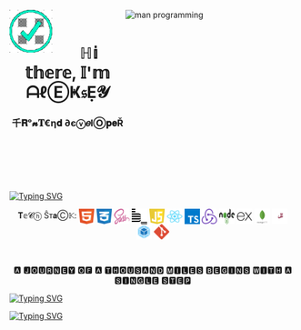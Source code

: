 <!--
**jsapro/jsapro** is a ✨ _special_ ✨ repository because its `README.md` (this file) appears on your GitHub profile.

Here are some ideas to get you started:

- 🔭 I’m currently working on ...
- 🌱 I’m currently learning ...
- 👯 I’m looking to collaborate on ...
- 🤔 I’m looking for help with ...
- 💬 Ask me about ...
- 📫 How to reach me: ...
- 😄 Pronouns: ...
- ⚡ Fun fact: ...
-->

<br/>

<img align="left" src="./images/verified.gif" alt="verified gif" height="75" width="75">

<img align="right" src="./images/programming.gif" alt="man programming" height="200" width="300">

<br/>

<h1 align="center">ℍ𝕚 𝕥𝕙𝕖𝕣𝕖, 𝕀'𝕞 ᗩℓⒺҜ𝔰Ẹ𝓨</h1>
<h3 align="center">千𝐑ᵒ𝓷𝐓€η𝐝 ∂єⓥ𝑒lⓄ𝐩𝐞Ř</h3>

&nbsp;

&nbsp;

&nbsp;

<a href="https://git.io/typing-svg"><img src="https://readme-typing-svg.demolab.com?font=Fira+Code&duration=35000&color=FFFFFF&center=true&vCenter=true&width=800&lines=%E3%80%8E%3F%E3%80%8F%E3%80%8E%3F%E3%80%8F%E3%80%8E%3F%E3%80%8F%E3%80%8E%3F%E3%80%8F%E3%80%8E%3F%E3%80%8F%E3%80%8E%3F%E3%80%8F%E3%80%8E%3F%E3%80%8F%E3%80%8E%3F%E3%80%8F%E3%80%8E%3F%E3%80%8F%E3%80%8E%3F%E3%80%8F%E3%80%8E%3F%E3%80%8F%E3%80%8E%3F%E3%80%8F%E3%80%8E%3F%E3%80%8F%F0%9D%95%99%F0%9D%95%96%F0%9D%95%9D%F0%9D%95%9D%F0%9D%95%A0+%F0%9F%91%8B" alt="Typing SVG" /></a>

<div align="center">
  <span align="left">𝐓𝕖𝓒ⓗ Ŝт𝐚Ⓒ𝕂: </span>
  <img align="center" src="./images/tech_icons/html-1.svg" alt="tech icon" height="27" width="27" />
  <img align="center" src="./images/tech_icons/css-3.svg" alt="tech icon" height="27" width="27" />
  <img align="center" src="./images/tech_icons/sass-1.svg" alt="tech icon" height="27" width="27" />
  <img align="center" src="./images/tech_icons/bem.svg" alt="tech icon" height="27" width="27" />
  <img align="center" src="./images/tech_icons/javascript-1.svg" alt="tech icon" height="27" width="27" />
  <img align="center" src="./images/tech_icons/react-2.svg" alt="tech icon" height="27" width="27" />
  <img align="center" src="./images/tech_icons/typescript.svg" alt="tech icon" height="27" width="27" />
  <img align="center" src="./images/tech_icons/redux.svg" alt="tech icon" height="27" width="27" />
  <img align="center" src="./images/tech_icons/nodejs-1.svg" alt="tech icon" height="27" width="27" />
  <img align="center" src="./images/tech_icons/express.svg" alt="tech icon" height="27" width="27" />
  <img align="center" src="./images/tech_icons/mongodb-icon-2.svg" alt="tech icon" height="27" width="27" />
  <img align="center" src="./images/tech_icons/jest-2.svg" alt="tech icon" height="27" width="27" />
  <img align="center" src="./images/tech_icons/webpack-icon.svg" alt="tech icon" height="27" width="27" />
  <img align="center" src="./images/tech_icons/git-icon.svg" alt="tech icon" height="27" width="27" />
</div>

&nbsp;
<div align="center">
  🅰 🅹🅾🆄🆁🅽🅴🆈 🅾🅵 🅰 🆃🅷🅾🆄🆂🅰🅽🅳 🅼🅸🅻🅴🆂 🅱🅴🅶🅸🅽🆂 🆆🅸🆃🅷 🅰 🆂🅸🅽🅶🅻🅴 🆂🆃🅴🅿
</div>


<a href="https://git.io/typing-svg"><img src="https://readme-typing-svg.demolab.com?font=Fira+Code&duration=30000&pause=1000&color=FFFFFF&center=true&vCenter=true&width=780&height=45&lines=%E3%80%8E%E3%80%8F+%E2%9C%B4+%E3%80%8E%E3%80%8F+%E5%BD%A1+%E3%80%8E%E3%80%8F+%E2%9C%B1+%E3%80%8E%E3%80%8F++%E2%9D%82+%E3%80%8E%E3%80%8F+%E5%BD%A1+%E3%80%8E%E3%80%8F+%E2%9C%B4+%E3%80%8E%E3%80%8F++%F0%9D%95%98%F0%9D%95%9D%F0%9D%95%92%F0%9D%95%95+%F0%9D%95%A5%F0%9D%95%A0+%F0%9D%95%A4%F0%9D%95%96%F0%9D%95%96+%F0%9D%95%AA%F0%9D%95%A0%F0%9D%95%A6+%F0%9F%99%82" alt="Typing SVG" /></a>

<a href="https://git.io/typing-svg"><img src="https://readme-typing-svg.demolab.com?font=Fira+Code&duration=30000&pause=1000&color=FFFFFF&center=true&vCenter=true&width=780&height=45&lines=%7C%7C%7C%7C%7C%7C%7C%7C%7C%7C%7C%7C%7C%7C%7C%7C%7C%7C%7C%7C%7C%7C%7C%7C%7C%7C%7C%7C%7C%7C%7C%7C%7C%7C%7C%7C%7C%7C%7C%7C%7C%7C%7C%7C%7C%7C%F0%9F%99%82%D6%81%D3%80%C4%85%D5%AA+%D5%A7%D6%85+%CA%82%D2%BD%D2%BD+%D5%BE%D6%85%D5%B4%F0%9F%91%8B" alt="Typing SVG" /></a>
